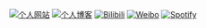[![个人网站](https://img.shields.io/badge/MySite-网络驿站-green?style=for-the-badge)](https://webrelay.cn/) 
[![个人博客](https://img.shields.io/badge/MyBlog-BLOG%20OF%20青橙-orange?style=for-the-badge)](https://blog.webrelay.cn/) 
[![Bilibili](https://img.shields.io/badge/Bilibili-青木登-blue?logo=bilibili&style=for-the-badge)](https://space.bilibili.com/88877294) 
[![Weibo](https://img.shields.io/badge/Weibo-李青木登-red?logo=sina%20weibo&style=for-the-badge)](https://weibo.com/orangelegy) 
[![Spotify](https://img.shields.io/badge/Spotify-青橙-green?logo=spotify&style=for-the-badge)](https://open.spotify.com/user/31t3l5qo65q67g2nudyopovt6kgi) 

<!--
**orangelegy/orangelegy** is a ✨ _special_ ✨ repository because its `README.md` (this file) appears on your GitHub profile.

Here are some ideas to get you started:

- 🔭 I’m currently working on ...
- 🌱 I’m currently learning ...
- 👯 I’m looking to collaborate on ...
- 🤔 I’m looking for help with ...
- 💬 Ask me about ...
- 📫 How to reach me: ...
- 😄 Pronouns: ...
- ⚡ Fun fact: ...
-->
